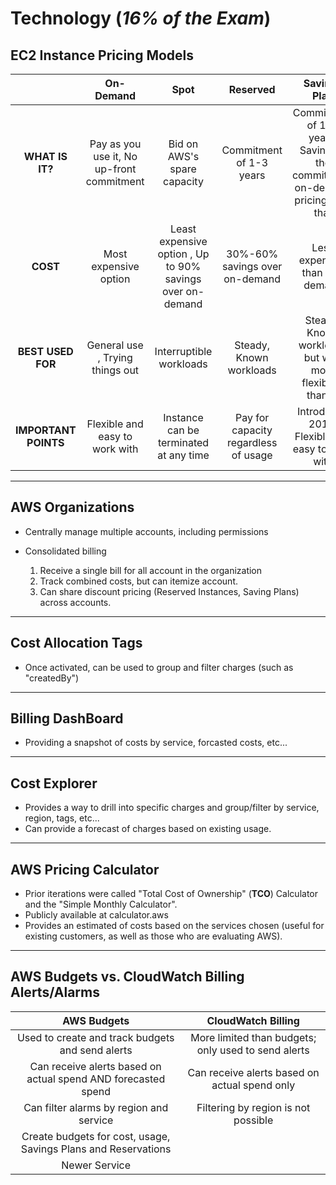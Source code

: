 # Technology (*16% of the Exam*)

## EC2 Instance Pricing Models

|                      |               **On-Demand**               |                         **Spot**                          |             **Reserved**             |                                **Savings Plan**                                 |
|:--------------------:|:-----------------------------------------:|:---------------------------------------------------------:|:------------------------------------:|:-------------------------------------------------------------------------------:|
|   **WHAT IS IT?**    | Pay as you use it, No up-front commitment |                Bid on AWS's spare capacity                |       Commitment of 1-3 years        | Commitment of 1-3 years, Saving on the commitment; on-demand pricing after that |
|       **COST**       |           Most expensive option           | Least expensive option , Up to 90% savings over on-demand |    30%-60% savings over on-demand    |                          Less expensive than on-demand                          |
|  **BEST USED FOR**   |      General use , Trying things out      |                  Interruptible workloads                  |       Steady, Known workloads        |            Steady, Known workloads but with more flexibility than RI            |
| **IMPORTANT POINTS** |      Flexible and easy to work with       |          Instance can be terminated at any time           | Pay for capacity regardless of usage |                 Introduced 2019, Flexible and easy to work with                 |

---

## AWS Organizations

- Centrally manage multiple accounts, including permissions

- Consolidated billing
	1. Receive a single bill for all account in the organization
	2. Track combined costs, but can itemize account.
	3. Can share discount pricing (Reserved Instances, Saving Plans) across accounts.

---

## Cost Allocation Tags

- Once activated, can be used to group and filter charges (such as "createdBy")

---

## Billing DashBoard

- Providing a snapshot of costs by service, forcasted costs, etc...

---

## Cost Explorer

- Provides a way to drill into specific charges and group/filter by service, region, tags, etc...
- Can provide a forecast of charges based on existing usage.

---

## AWS Pricing Calculator

- Prior iterations were called "Total Cost of Ownership" (**TCO**) Calculator and the "Simple Monthly Calculator".
- Publicly available at calculator.aws
- Provides an estimated of costs based on the services chosen (useful for existing customers, as well as those who are evaluating AWS).

---

## AWS Budgets vs. CloudWatch Billing Alerts/Alarms

|                        **AWS Budgets**                         |               **CloudWatch Billing**                |
|:--------------------------------------------------------------:|:---------------------------------------------------:|
|        Used to create and track budgets and send alerts        | More limited than budgets; only used to send alerts |
| Can receive alerts based on actual spend AND forecasted spend  |    Can receive alerts based on actual spend only    |
|            Can filter alarms by region and service             |         Filtering by region is not possible         |
| Create budgets for cost, usage, Savings Plans and Reservations |                                                     |
|                         Newer Service                          |                                                     |
